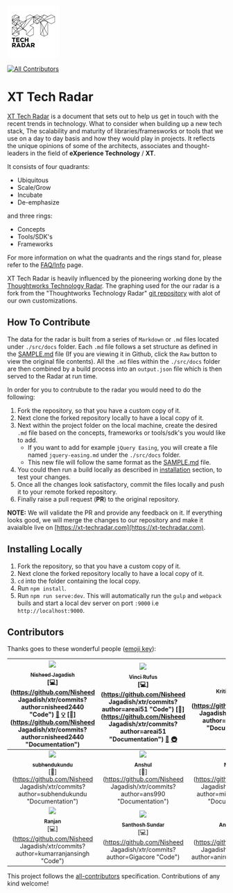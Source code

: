 ![XTR LOGO](/src/assets/xtr_logo_black.png "XT Tech Radar")

[![All Contributors](https://img.shields.io/badge/all_contributors-15-orange.svg?style=flat-square)](#contributors)

# XT Tech Radar

[XT Tech Radar](https://xt-techradar.com) is a document that sets out to help us get in touch with the recent trends in technology. What to consider when building up a new tech stack, The scalability and maturity of libraries/framesworks or tools that we use on a day to day basis and how they would play in projects. It reflects the unique opinions of some of the architects, associates and thought-leaders in the field of **eXperience Technology** / __XT__. 

It consists of four quadrants:
* Ubiquitous
* Scale/Grow
* Incubate
* De-emphasize

and three rings:
* Concepts
* Tools/SDK's
* Frameworks

For more information on what the quadrants and the rings stand for, please refer to the [FAQ/Info](/ABOUT.md) page.

XT Tech Radar is heavily influenced by the pioneering working done by the [Thoughtworks Technology Radar](https://www.thoughtworks.com/radar). The graphing used for the our radar is a fork from the "Thoughtworks Technology Radar" [git repository](https://github.com/thoughtworks/build-your-own-radar) with alot of our own customizations.

## How To Contribute
The data for the radar is built from a series of `Markdown` or `.md` files located under `./src/docs` folder. Each `.md` file follows a set structure as defined in the [SAMPLE.md](/SAMPLE.md) file (If you are viewing it in Github, click the `Raw` button to view the original file contents). All the `.md` files within the `./src/docs` folder are then combined by a build process into an `output.json` file which is then served to the Radar at run time.

In order for you to contrubute to the radar you would need to do the following:

1. Fork the repository, so that you have a custom copy of it.
2. Next clone the forked repository locally to have a local copy of it.
3. Next within the project folder on the local machine, create the desired `.md` file based on the concepts, frameworks or tools/sdk's you would like to add.
    * If you want to add for example `jQuery Easing`, you will create a file named `jquery-easing.md` under the `./src/docs` folder.
    * This new file will follow the same format as the [SAMPLE.md](/SAMPLE.md) file.
4. You could then run a build locally as described in [installation](#installing-locally) section, to test your changes.
5. Once all the changes look satisfactory, commit the files locally and push it to your remote forked repository.
6. Finally raise a pull request (**PR**) to the original repository. 

**NOTE:** We will validate the PR and provide any feedback on it. If everything looks good, we will merge the changes to our repository and make it avaialble live on [https://xt-techradar.com](https://xt-techradar.com).

## Installing Locally

1. Fork the repository, so that you have a custom copy of it.
2. Next clone the forked repository locally to have a local copy of it.
3. `cd` into the folder containing the local copy. 
4. Run `npm install`.
5. Run `npm run serve:dev`. This will automatically run the `gulp` and `webpack` buils and start a local dev server on port `:9000` i.e `http://localhost:9000`.





## Contributors

Thanks goes to these wonderful people ([emoji key](https://github.com/kentcdodds/all-contributors#emoji-key)):

<!-- ALL-CONTRIBUTORS-LIST:START - Do not remove or modify this section -->
<!-- prettier-ignore -->
| [<img src="https://avatars3.githubusercontent.com/u/3470465?v=4" width="100px;"/><br /><sub><b>Nisheed Jagadish</b></sub>](https://github.com/nisheed2440)<br />[💻](https://github.com/Nisheed Jagadish/xtr/commits?author=nisheed2440 "Code") [🎨](#design-nisheed2440 "Design") [💡](#example-nisheed2440 "Examples") [📖](https://github.com/Nisheed Jagadish/xtr/commits?author=nisheed2440 "Documentation") | [<img src="https://avatars0.githubusercontent.com/u/357862?v=4" width="100px;"/><br /><sub><b>Vinci Rufus</b></sub>](https://github.com/areai51)<br />[💻](https://github.com/Nisheed Jagadish/xtr/commits?author=areai51 "Code") [📖](https://github.com/Nisheed Jagadish/xtr/commits?author=areai51 "Documentation") [🤔](#ideas-areai51 "Ideas, Planning, & Feedback") [🚇](#infra-areai51 "Infrastructure (Hosting, Build-Tools, etc)") | [<img src="https://avatars3.githubusercontent.com/u/7406582?v=4" width="100px;"/><br /><sub><b>Kriti Aggarwal</b></sub>](https://github.com/kritiaggarwal)<br />[📖](https://github.com/Nisheed Jagadish/xtr/commits?author=kritiaggarwal "Documentation") | [<img src="https://avatars1.githubusercontent.com/u/11964636?v=4" width="100px;"/><br /><sub><b>Ashish Jangid</b></sub>](https://github.com/Ashishdce)<br />[📖](https://github.com/Nisheed Jagadish/xtr/commits?author=Ashishdce "Documentation") | [<img src="https://avatars2.githubusercontent.com/u/31694005?v=4" width="100px;"/><br /><sub><b>Sree</b></sub>](https://github.com/Rsreelakshmi)<br />[📖](https://github.com/Nisheed Jagadish/xtr/commits?author=Rsreelakshmi "Documentation") | [<img src="https://avatars2.githubusercontent.com/u/30474228?v=4" width="100px;"/><br /><sub><b>Saurabh kinariwala</b></sub>](https://github.com/saurabhkinariwala)<br />[📖](https://github.com/Nisheed Jagadish/xtr/commits?author=saurabhkinariwala "Documentation") |
| :---: | :---: | :---: | :---: | :---: | :---: |
| [<img src="https://avatars1.githubusercontent.com/u/20059141?v=4" width="100px;"/><br /><sub><b>subhendukundu</b></sub>](https://github.com/subhendukundu)<br />[📖](https://github.com/Nisheed Jagadish/xtr/commits?author=subhendukundu "Documentation") | [<img src="https://avatars0.githubusercontent.com/u/26963057?v=4" width="100px;"/><br /><sub><b>Anshul</b></sub>](https://github.com/ans990)<br />[📖](https://github.com/Nisheed Jagadish/xtr/commits?author=ans990 "Documentation") | [<img src="https://avatars2.githubusercontent.com/u/7973694?v=4" width="100px;"/><br /><sub><b>Michael</b></sub>](https://github.com/michaelpackiyaraj)<br />[📖](https://github.com/Nisheed Jagadish/xtr/commits?author=michaelpackiyaraj "Documentation") | [<img src="https://avatars3.githubusercontent.com/u/25721359?v=4" width="100px;"/><br /><sub><b>Yuvaranei Perumal</b></sub>](https://github.com/Yuvaranei)<br />[📖](https://github.com/Nisheed Jagadish/xtr/commits?author=Yuvaranei "Documentation") | [<img src="https://avatars3.githubusercontent.com/u/5549558?v=4" width="100px;"/><br /><sub><b>Naveen Setty</b></sub>](http://naveenkumarpg.github.io/)<br />[📖](https://github.com/Nisheed Jagadish/xtr/commits?author=naveenkumarpg "Documentation") | [<img src="https://avatars3.githubusercontent.com/u/6882879?v=4" width="100px;"/><br /><sub><b>Nandan Kumar</b></sub>](https://github.com/sirius93)<br />[📖](https://github.com/Nisheed Jagadish/xtr/commits?author=sirius93 "Documentation") |
| [<img src="https://avatars1.githubusercontent.com/u/12463387?v=4" width="100px;"/><br /><sub><b>Ranjan</b></sub>](https://github.com/kumarranjansingh)<br />[💻](https://github.com/Nisheed Jagadish/xtr/commits?author=kumarranjansingh "Code") | [<img src="https://avatars3.githubusercontent.com/u/278541?v=4" width="100px;"/><br /><sub><b>Santhosh Sundar</b></sub>](https://gigacore.in/)<br />[💻](https://github.com/Nisheed Jagadish/xtr/commits?author=Gigacore "Code") | [<img src="https://avatars2.githubusercontent.com/u/25810438?v=4" width="100px;"/><br /><sub><b>Aniruddh K.</b></sub>](https://github.com/aniruddh047)<br />[💻](https://github.com/Nisheed Jagadish/xtr/commits?author=aniruddh047 "Code") |
<!-- ALL-CONTRIBUTORS-LIST:END -->

This project follows the [all-contributors](https://github.com/kentcdodds/all-contributors) specification. Contributions of any kind welcome!